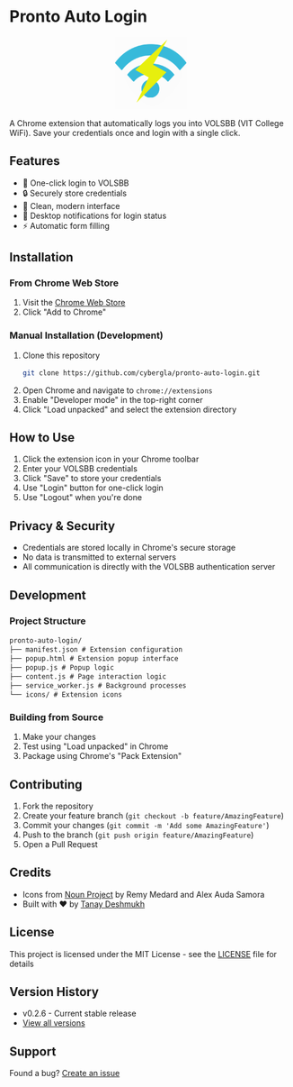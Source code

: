 # Pronto Auto Login

<p align="center">
  <img src="icon128.png" alt="Pronto Auto Login Logo" width="128"/>
</p>

A Chrome extension that automatically logs you into VOLSBB (VIT College WiFi). Save your credentials once and login with a single click.

## Features

- 🚀 One-click login to VOLSBB
- 🔒 Securely store credentials
- 📱 Clean, modern interface
- 🔔 Desktop notifications for login status
- ⚡ Automatic form filling

## Installation

### From Chrome Web Store
1. Visit the [Chrome Web Store](https://chrome.google.com/webstore/detail/your-extension-id)
2. Click "Add to Chrome"

### Manual Installation (Development)
1. Clone this repository
   ```bash
   git clone https://github.com/cybergla/pronto-auto-login.git
   ```
2. Open Chrome and navigate to `chrome://extensions`
3. Enable "Developer mode" in the top-right corner
4. Click "Load unpacked" and select the extension directory

## How to Use

1. Click the extension icon in your Chrome toolbar
2. Enter your VOLSBB credentials
3. Click "Save" to store your credentials
4. Use "Login" button for one-click login
5. Use "Logout" when you're done

## Privacy & Security

- Credentials are stored locally in Chrome's secure storage
- No data is transmitted to external servers
- All communication is directly with the VOLSBB authentication server

## Development

### Project Structure

```
pronto-auto-login/
├── manifest.json # Extension configuration
├── popup.html # Extension popup interface
├── popup.js # Popup logic
├── content.js # Page interaction logic
├── service_worker.js # Background processes
└── icons/ # Extension icons
```

### Building from Source
1. Make your changes
2. Test using "Load unpacked" in Chrome
3. Package using Chrome's "Pack Extension"

## Contributing

1. Fork the repository
2. Create your feature branch (`git checkout -b feature/AmazingFeature`)
3. Commit your changes (`git commit -m 'Add some AmazingFeature'`)
4. Push to the branch (`git push origin feature/AmazingFeature`)
5. Open a Pull Request

## Credits

- Icons from [Noun Project](https://thenounproject.com) by Remy Medard and Alex Auda Samora
- Built with ❤️ by [Tanay Deshmukh](https://github.com/cybergla)

## License

This project is licensed under the MIT License - see the [LICENSE](LICENSE) file for details

## Version History

- v0.2.6 - Current stable release
- [View all versions](https://github.com/cybergla/pronto-auto-login/releases)

## Support

Found a bug? [Create an issue](https://github.com/cybergla/pronto-auto-login/issues)
